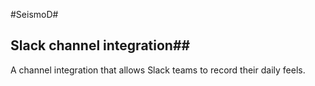#SeismoD#
## Slack channel integration##
A channel integration that allows Slack teams to record their daily feels.
